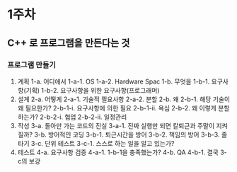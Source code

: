 # 1주차
## C++ 로 프로그램을 만든다는 것

### 프로그램 만들기
1. 계획
    1-a. 어디에서
        1-a-1. OS
        1-a-2. Hardware Spac
    1-b. 무엇을
        1-b-1. 요구사항(기획)
        1-b-2. 요구사항을 위한 요구사항(프로그래머)
2. 설계
    2-a. 어떻게
        2-a-1. 기술적 필요사항
        2-a-2. 분할
    2-b. 왜
        2-b-1. 해당 기술이 왜 필요한가?
            2-b-1-i. 요구사항에 의한 필요
            2-b-1-ii. 욕심
        2-b-2. 왜 이렇게 분할하는가?
            2-b-2-i. 협업
            2-b-2-ii. 일정관리
3. 작성
    3-a. 돌아만 가는 코드의 진실
        3-a-1. 진짜 실행만 되면 칼퇴근과 주말이 지켜질까?
    3-b. 방어적인 코딩
        3-b-1. 퇴근시간을 방어
        3-b-2. 책임의 방어
        3-b-3. 줄타기
    3-c. 단위 테스트
        3-c-1. 스스로 하는 일을 알고 있는가?
4. 테스트
    4-a. 요구사항 검증
        4-a-1. 1-b-1을 충족했는가?
    4-b. QA
        4-b-1. 결국 3-c의 보강
